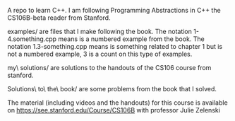 A repo to learn C++.
I am following Programming Abstractions in C++
the CS106B-beta reader from Stanford.

examples/ are files that I make following the book.
The notation 1-4.something.cpp means is a numbered example from the book.
The notation 1.3-something.cpp means is something related to chapter 1 but is not a numbered example, 3 is a count on this type of examples.

my\ solutions/ are solutions to the handouts of the CS106 course from stanford.

Solutions\ to\ the\ book/ are some problems from the book that I solved.

The material (including videos and the handouts) for this course is available 
on https://see.stanford.edu/Course/CS106B with professor Julie Zelenski
